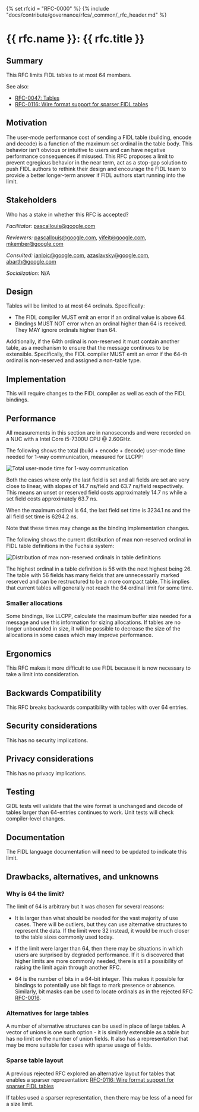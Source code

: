 <!-- mdformat off(templates not supported) -->
{% set rfcid = "RFC-0000" %}
{% include "docs/contribute/governance/rfcs/_common/_rfc_header.md" %}
# {{ rfc.name }}: {{ rfc.title }}
<!-- SET the `rfcid` VAR ABOVE. DO NOT EDIT ANYTHING ELSE ABOVE THIS LINE. -->

<!-- mdformat on -->

<!-- This should begin with an H2 element (for example, ## Summary).-->

## Summary

This RFC limits FIDL tables to at most 64 members.

See also:

* [RFC-0047: Tables](0047_tables.md)
* [RFC-0116: Wire format support for sparser FIDL tables](0116_fidl_sparser_tables.md)

## Motivation

The user-mode performance cost of sending a FIDL table (building, encode and
decode) is a function of the maximum set ordinal in the table body. This
behavior isn't obvious or intuitive to users and can have negative performance
consequences if misused. This RFC proposes a limit to prevent egregious
behavior in the near term, act as a stop-gap solution to push FIDL authors
to rethink their design and encourage the FIDL team to provide a better
longer-term answer if FIDL authors start running into the limit.

## Stakeholders

Who has a stake in whether this RFC is accepted?

_Facilitator:_ pascallouis@google.com

_Reviewers:_ pascallouis@google.com, yifeit@google.com, mkember@google.com

_Consulted:_ ianloic@google.com, azaslavsky@google.com, abarth@google.com

_Socialization:_ N/A

## Design

Tables will be limited to at most 64 ordinals. Specifically:

- The FIDL compiler MUST emit an error if an ordinal value is above 64.
- Bindings MUST NOT error when an ordinal higher than 64 is received.
They MAY ignore ordinals higher than 64.

Additionally, if the 64th ordinal is non-reserved it must contain another
table, as a mechanism to ensure that the message continues to be extensible.
Specifically, the FIDL compiler MUST emit an error if the 64-th ordinal is
non-reserved and assigned a non-table type.

## Implementation

This will require changes to the FIDL compiler as well as each of the FIDL
bindings.

## Performance

All measurements in this section are in nanoseconds and were recorded on a NUC
with a Intel Core i5-7300U CPU @ 2.60GHz.

The following shows the total (build + encode + decode) user-mode time needed
for 1-way communication, measured for LLCPP:

![Total user-mode time for 1-way communication
](resources/0132_fidl_table_size_limit/build_encode_decode_time.png)

Both the cases where only the last field is set and all fields are set are
very close to linear, with slopes of 14.7 ns/field and 63.7 ns/field
respectively. This means an unset or reserved field costs approximately 14.7
ns while a set field costs approximately 63.7 ns.

When the maximum ordinal is 64, the last field set time is 3234.1 ns and the
all field set time is 6294.2 ns.

Note that these times may change as the binding implementation changes.

The following shows the current distribution of max non-reserved ordinal in
FIDL table definitions in the Fuchsia system:

![Distribution of max non-reserved ordinals in table definitions
](resources/0132_fidl_table_size_limit/table_definition_distribution.png)

The highest ordinal in a table definition is 56 with the next highest
being 26. The table with 56 fields has many fields that are unnecessarily
marked reserved and can be restructured to be a more compact table. This
implies that current tables will generally not reach the 64 ordinal limit
for some time.

### Smaller allocations

Some bindings, like LLCPP, calculate the maximum buffer size needed for a
message and use this information for sizing allocations. If tables are no
longer unbounded in size, it will be possible to decrease the size of the
allocations in some cases which may improve performance.

## Ergonomics

This RFC makes it more difficult to use FIDL because it is now necessary to
take a limit into consideration.

## Backwards Compatibility

This RFC breaks backwards compatibility with tables with over 64 entries.

## Security considerations

This has no security implications.

## Privacy considerations

This has no privacy implications.

## Testing

GIDL tests will validate that the wire format is unchanged and decode of tables
larger than 64-entries continues to work.
Unit tests will check compiler-level changes.

## Documentation

The FIDL language documentation will need to be updated to indicate this limit.

## Drawbacks, alternatives, and unknowns

### Why is 64 the limit?

The limit of 64 is arbitrary but it was chosen for several reasons:

- It is larger than what should be needed for the vast majority of use cases.
There will be outliers, but they can use alternative structures to represent
the data. If the limit were 32 instead, it would be much closer to the table
sizes commonly used today.

- If the limit were larger than 64, then there may be situations in which users
are surprised by degraded performance. If it is discovered that higher limits
are more commonly needed, there is still a possibility of raising the limit
again through another RFC.

- 64 is the number of bits in a 64-bit integer. This makes it possible for
bindings to potentially use bit flags to mark presence or absence. Similarly,
bit masks can be used to locate ordinals as in the rejected RFC
[RFC-0016](0116_fidl_sparser_tables.md).

### Alternatives for large tables

A number of alternative structures can be used in place of large tables. A
vector of unions is one such option - it is similarly extensible as a table
but has no limit on the number of union fields. It also has a representation
that may be more suitable for cases with sparse usage of fields.

### Sparse table layout

A previous rejected RFC explored an alternative layout for tables that enables
a sparser representation:
[RFC-0116: Wire format support for sparser FIDL tables
](0116_fidl_sparser_tables.md)

If tables used a sparser representation, then there may be less of a need for
a size limit. 